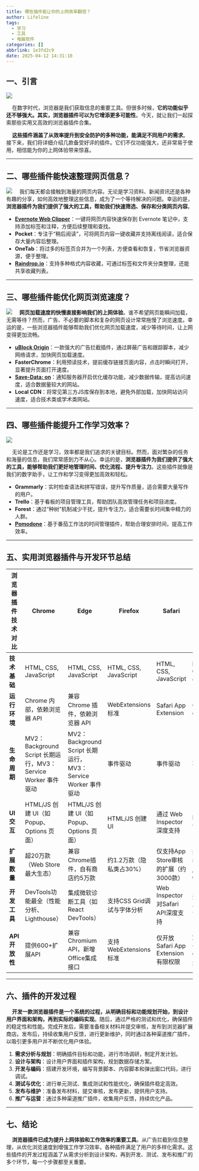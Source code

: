 ```yaml
---
title: 哪些插件能让你的上网效率翻倍？
author: Lifeline
tags:
  - 学习
  - 工具
  - 电脑软件
categories: []
abbrlink: 1e3fd2c9
date: 2025-04-12 14:31:10
---
```

## 一、引言

![](/images/3.jpg-7c016d2d-b34f-4de8-9305-623440927c33-1744465506544.png)

&nbsp;&nbsp;&nbsp;&nbsp;在数字时代，浏览器是我们获取信息的重要工具。但很多时候，**它的功能似乎还不够强大。其实，浏览器插件可以为它增添更多可能性**。今天，就让我们一起探索那些实用又高效的浏览器插件合集。

&nbsp;&nbsp;&nbsp;&nbsp;**这些插件涵盖了从效率提升到安全防护的多种功能，能满足不同用户的需求**。接下来，我们将详细介绍几款备受好评的插件。它们不仅功能强大，还非常易于使用，相信能为你的上网体验带来惊喜。

---

## 二、哪些插件能快速整理网页信息？

![](/images/5.jpg-e00d61c5-472e-4b6c-8cec-cf503faf841a-1744465686496.png)
&nbsp;&nbsp;&nbsp;&nbsp;我们每天都会接触到海量的网页内容。无论是学习资料、新闻资讯还是各种有趣的分享，如何高效地整理这些信息，成为了一个等待解决的问题。幸运的是，**浏览器插件为我们提供了强大的工具，帮助我们快速筛选、保存和分类网页内容**。

* **[Evernote Web Clipper](https://www.yinxiang.com/new/product/webclipper/)**：一键将网页内容快速保存到 Evernote 笔记中，支持添加标签和注释，方便后续整理和查找。
* **Pocket**：专注于“稍后阅读”，可将网页内容一键收藏并支持离线阅读，适合保存大量内容后整理。
* **OneTab**：将过多的标签页合并为一个列表，方便查看和恢复，节省浏览器资源，便于整理。
* **[Raindrop.io](https://raindrop.io/)**：支持多种格式内容收藏，可通过标签和文件夹分类整理，还能共享收藏列表。

---

## 三、哪些插件能优化网页浏览速度？

![](/images/4.jpg-eb2a72df-2dfe-4c86-b980-98c931c3f91e-1744465559270.png)
&nbsp;&nbsp;&nbsp;&nbsp;**网页加载速度的快慢直接影响我们的上网体验**。谁不希望网页能瞬间加载，无需等待？然而，广告、不必要的脚本和复杂的网页设计常常拖慢了浏览速度。幸运的是，一些浏览器插件能够帮助我们优化网页加载速度，减少等待时间，让上网变得更加流畅。

* **[uBlock Origin](https://www.itylq.com/ublock-origin.html)**：一款强大的广告拦截插件，通过屏蔽广告和跟踪脚本，减少网络请求，加快网页加载速度。
* **FasterChrome**：利用预读技术，提前缓存链接页面内容，点击时瞬间打开，显著提升页面打开速度。
* **[Save-Data: on](https://microsoftedge.microsoft.com/addons/detail/savedata-on/ikpocbechgonkffflodoiadeddajhfli?hl=zh-CN)**：通知服务器开启优化缓存功能，减少数据传输，提高访问速度，适合数据量较大的网站。
* **Local CDN**：将常见第三方JS库保存到本地，避免外部加载，加快网站访问速度，适合技术类或学术类网站。

---

## 四、哪些插件能提升工作学习效率？

![](/images/2.jpg-c4931f88-d0f4-4a5e-a41c-5fad02a69cab-1744465711034.png)

&nbsp;&nbsp;&nbsp;&nbsp;无论是工作还是学习，效率都是我们追求的关键目标。然而，面对繁杂的任务和海量的信息，我们常常感到力不从心。幸运的是，**浏览器插件为我们提供了强大的工具，能够帮助我们更好地管理时间、优化流程、提升专注力**。这些插件就像是我们的数字助手，让工作和学习变得更加高效和轻松。

* **Grammarly**：实时检查语法和拼写错误，提升写作质量，适合需要大量写作的用户。
* **Trello**：基于看板的项目管理工具，帮助团队高效管理任务和项目进度。
* **Forest**：通过“种树”机制减少干扰，提升专注力，适合需要长时间集中精力的人群。
* **[Pomodone](https://webcatalog.io/zh-CN/apps/pomodoneapp)**：基于番茄工作法的时间管理插件，帮助合理安排时间，提高工作效率。

---

## 五、实用浏览器插件与开发环节总结

| 浏览器插件技术对比 | Chrome                                                        | Edge                                                          | Firefox                    | Safari                                | Opera                              |
| ------------------ | ------------------------------------------------------------- | ------------------------------------------------------------- | -------------------------- | ------------------------------------- | ---------------------------------- |
| **技术基础**       | HTML, CSS, JavaScript                                         | HTML, CSS, JavaScript                                         | HTML, CSS, JavaScript      | HTML, CSS, JavaScript                 | HTML, CSS, JavaScript              |
| **运行环境**       | Chrome 内部，依赖浏览器 API                                   | 兼容 Chrome 插件，依赖浏览器 API                              | WebExtensions 标准         | Safari App Extension                  | 依赖 Chromium                      |
| **生命周期**       | MV2：Background Script 长期运行，MV3：Service Worker 事件驱动 | MV2：Background Script 长期运行，MV3：Service Worker 事件驱动 | 事件驱动                   | 事件驱动                              | 事件驱动                           |
| **UI 交互**        | HTML/JS 创建 UI（如 Popup、Options 页面）                     | HTML/JS 创建 UI（如 Popup、Options 页面）                     | HTML/JS 创建 UI            | 通过 Web Inspector 深度支持           | HTML/JS 创建 UI                    |
| **扩展数量**       | 超20万款（Web Store最大生态）                                 | 兼容Chrome插件，自有商店约5万款                               | 约1.2万款（隐私类占30%）   | 仅支持App Store审核的扩展（约3000款） | 内置广告拦截器，扩展库依赖Chromium |
| **开发工具**       | DevTools功能最全（性能分析、Lighthouse）                      | 集成微软诊断工具（如React DevTools）                          | 支持CSS Grid调试与字体分析 | Web Inspector对Safari API深度支持     | 开发者工具与Chrome高度相似         |
| **API开放性**      | 提供600+扩展API                                               | 兼容Chromium API，新增Office集成接口                          | 支持WebExtensions标准      | 仅开放Safari App Extension有限权限    | 定制API较少，依赖Chromium生态      |

---

## 六、插件的开发过程



&nbsp;&nbsp;&nbsp;&nbsp;**开发一款浏览器插件是一个系统的过程，从明确目标和功能规划开始，到设计用户界面和架构，再到实际的编码实现**。随后，通过严格的测试和优化，确保插件的稳定性和性能。完成开发后，需要准备相关材料并提交审核，发布到浏览器扩展商店。发布后，持续收集用户反馈，进行更新维护，同时通过各种渠道推广插件，以吸引更多用户并不断优化用户体验。

1. **需求分析与规划**：明确插件目标和功能，进行市场调研，制定开发计划。
2. **设计与架构**：设计用户界面和插件架构，规划数据存储方案。
3. **开发与编码**：搭建开发环境，编写背景脚本、内容脚本和弹出窗口代码，进行调试。
4. **测试与优化**：进行单元测试、集成测试和性能优化，确保插件稳定高效。
5. **发布与维护**：准备发布材料，提交审核，发布更新，提供用户支持。
6. **推广与运营**：通过多种渠道推广插件，收集用户反馈，持续优化产品。

---

## 七、结论

&nbsp;&nbsp;&nbsp;&nbsp;**浏览器插件已成为提升上网体验和工作效率的重要工具**。从广告拦截到信息整理，从优化浏览速度到增强工作学习效率，各种插件满足了用户的多样化需求。这些插件的开发过程涵盖了从需求分析到设计架构，再到开发、测试、发布和推广的多个环节，每一个步骤都至关重要。


